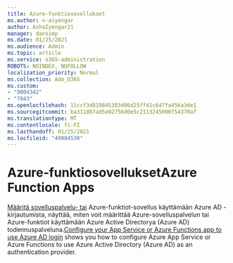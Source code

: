 ```yaml
---
title: Azure-funktiosovellukset
ms.author: v-aiyengar
author: AshaIyengar21
manager: dansimp
ms.date: 01/25/2021
ms.audience: Admin
ms.topic: article
ms.service: o365-administration
ROBOTS: NOINDEX, NOFOLLOW
localization_priority: Normal
ms.collection: Adm_O365
ms.custom:
- "9004342"
- "7843"
ms.openlocfilehash: 11ccf3d819845383d06d25ff41c647fa456a3de1
ms.sourcegitcommit: ba3118b7ad5e02756d0e5c2113245090f54370af
ms.translationtype: MT
ms.contentlocale: fi-FI
ms.lasthandoff: 01/25/2021
ms.locfileid: "49984530"
---
```

# <a name="azure-function-apps"></a><span data-ttu-id="5fbf0-102">Azure-funktiosovellukset</span><span class="sxs-lookup"><span data-stu-id="5fbf0-102">Azure Function Apps</span></span>

<span data-ttu-id="5fbf0-103">[Määritä sovelluspalvelu- tai](https://docs.microsoft.com/azure/app-service/configure-authentication-provider-aad) Azure-funktiot-sovellus käyttämään Azure AD -kirjautumista, näyttää, miten voit määrittää Azure-sovelluspalvelun tai Azure-funktiot käyttämään Azure Active Directorya (Azure AD) todennuspalveluna.</span><span class="sxs-lookup"><span data-stu-id="5fbf0-103">[Configure your App Service or Azure Functions app to use Azure AD login](https://docs.microsoft.com/azure/app-service/configure-authentication-provider-aad) shows you how to configure Azure App Service or Azure Functions to use Azure Active Directory (Azure AD) as an authentication provider.</span></span>